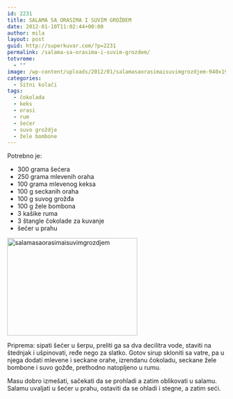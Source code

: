 ```yaml
---
id: 2231
title: SALAMA SA ORASIMA I SUVIM GROŽĐEM
date: 2012-01-10T11:02:44+00:00
author: mila
layout: post
guid: http://superkuvar.com/?p=2231
permalink: /salama-sa-orasima-i-suvim-grozdem/
totvreme:
  - ""
image: /wp-content/uploads/2012/01/salamasaorasimaisuvimgrozdjem-940x198.jpg
categories:
  - Sitni kolači
tags:
  - čokolada
  - keks
  - orasi
  - rum
  - šećer
  - suvo groždje
  - žele bombone
---
```

Potrebno je:

  * 300 grama šećera
  * 250 grama mlevenih oraha
  * 100 grama mlevenog keksa
  * 100 g seckanih oraha
  * 100 g suvog grožđa
  * 100 g žele bombona
  * 3 kašike ruma
  * 3 štangle čokolade za kuvanje
  * šećer u prahu

[<img class="alignnone size-medium wp-image-9326" src="//superkuvar.com/wp-content/uploads/2012/01/salamasaorasimaisuvimgrozdjem-300x225.jpg" alt="salamasaorasimaisuvimgrozdjem" width="300" height="225" />](//superkuvar.com/wp-content/uploads/2012/01/salamasaorasimaisuvimgrozdjem.jpg)

Priprema: sipati šećer u šerpu, preliti ga sa dva decilitra vode, staviti na štednjak i ušpinovati, ređe nego za slatko. Gotov sirup skloniti sa vatre, pa u njega dodati mlevene i seckane orahe, izrendanu čokoladu, seckane žele bombone i suvo gožđe, prethodno natopljeno u rumu.

Masu dobro izmešati, sačekati da se prohladi a zatim oblikovati u salamu. Salamu uvaljati u šećer u prahu, ostaviti da se ohladi i stegne, a zatim seći.